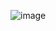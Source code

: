 ![image](https://github.com/imbrahiam/mongodb-practice/assets/96854137/c7095018-4d88-43a0-94c5-474897859511)
